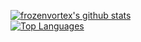 [![frozenvortex's github stats](https://github-readme-stats.vercel.app/api?username=frozenvortex&theme=blueberry)](https://github.com/anuraghazra/github-readme-stats)    
[![Top Languages](https://github-readme-stats.vercel.app/api/top-langs/?username=frozenvortex&layout=compact&theme=blueberry)](https://github.com/anuraghazra/github-readme-stats)
